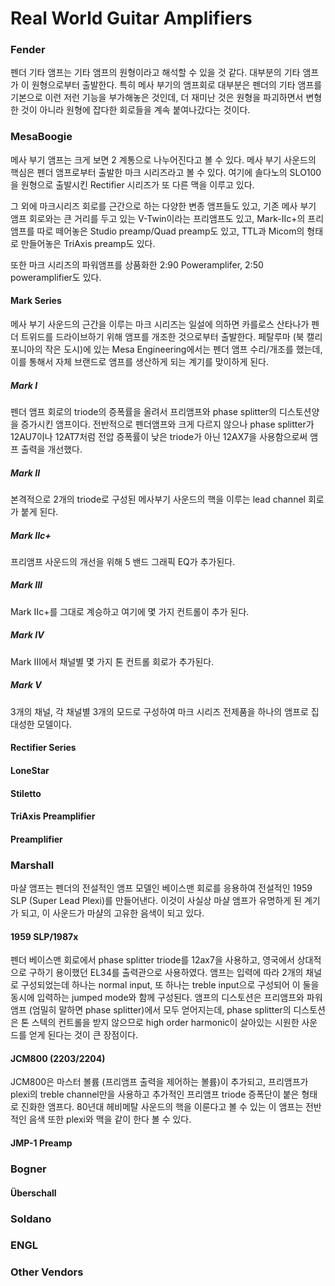 # Real World Guitar Amplifiers

### Fender

펜더 기타 앰프는 기타 앰프의 원형이라고 해석할 수 있을 것 같다. 대부분의 기타 앰프가 이 원형으로부터 출발한다. 특히 메사 부기의 앰프회로 대부분은 펜더의 기타 앰프를 기본으로 이런 저런 기능을 부가해놓은 것인데, 더 재미난 것은 원형을 파괴하면서 변형한 것이 아니라 원형에 잡다한 회로들을 계속 붙여나갔다는 것이다.

### MesaBoogie

메사 부기 앰프는 크게 보면 2 계통으로 나누어진다고 볼 수 있다. 메사 부기 사운드의 핵심은 펜더 앰프로부터 출발한 마크 시리즈라고 볼 수 있다. 여기에 솔다노의 SLO100을 원형으로 출발시킨 Rectifier 시리즈가 또 다른 맥을 이루고 있다.

그 외에 마크시리즈 회로를 근간으로 하는 다양한 변종 앰프들도 있고, 기존 메사 부기 앰프 회로와는 큰 거리를 두고 있는 V-Twin이라는 프리앰프도 있고, Mark-IIc+의 프리앰프를 따로 떼어놓은 Studio preamp/Quad preamp도 있고, TTL과 Micom의 형태로 만들어놓은 TriAxis preamp도 있다.

또한 마크 시리즈의 파워앰프를 상품화한 2:90 Poweramplifer, 2:50 poweramplifier도 있다.

#### Mark Series
메사 부기 사운드의 근간을 이루는 마크 시리즈는 일설에 의하면 카를로스 산타나가 펜더 트위드를 드라이브하기 위해 앰프를 개조한 것으로부터 출발한다. 페탈루마 (북 캘리포니아의 작은 도시)에 있는 Mesa Engineering에서는 펜더 앰프 수리/개조를 했는데, 이를 통해서 자체 브랜드로 앰프를 생산하게 되는 계기를 맞이하게 된다.

##### Mark I

펜더 앰프 회로의 triode의 증폭률을 올려서 프리앰프와 phase splitter의 디스토션양을 증가시킨 앰프이다. 전반적으로 펜더앰프와 크게 다르지 않으나 phase splitter가 12AU7이나 12AT7처럼 전압 증폭률이 낮은 triode가 아닌 12AX7을 사용함으로써 앰프 출력을 개선했다.

##### Mark II

본격적으로 2개의 triode로 구성된 메사부기 사운드의 핵을 이루는 lead channel 회로가 붙게 된다.

##### Mark IIc+

프리앰프 사운드의 개선을 위해 5 밴드 그래픽 EQ가 추가된다.

##### Mark III

Mark IIc+를 그대로 계승하고 여기에 몇 가지 컨트롤이 추가 된다.

##### Mark IV

Mark III에서 채널별 몇 가지 톤 컨트롤 회로가 추가된다.

##### Mark V

3개의 채널, 각 채널별 3개의 모드로 구성하여 마크 시리즈 전제품을 하나의 앰프로 집대성한 모델이다.

#### Rectifier Series

#### LoneStar

#### Stiletto

#### TriAxis Preamplifier

#### Preamplifier

### Marshall

마샬 앰프는 펜더의 전설적인 앰프 모델인 베이스맨 회로를 응용하여 전설적인 1959 SLP (Super Lead Plexi)를 만들어낸다. 이것이 사실상 마샬 앰프가 유명하게 된 계기가 되고, 이 사운드가 마샬의 고유한 음색이 되고 있다.

#### 1959 SLP/1987x

펜더 베이스맨 회로에서 phase splitter triode를 12ax7을 사용하고, 영국에서 상대적으로 구하기 용이했던 EL34를 출력관으로 사용하였다. 앰프는 입력에 따라 2개의 채널로 구성되었는데 하나는 normal input, 또 하나는 treble input으로 구성되어 이 둘을 동시에 입력하는 jumped mode와 함께 구성된다. 앰프의 디스토션은 프리앰프와 파워앰프 (엄밀히 말하면 phase splitter)에서 모두 얻어지는데, phase splitter의 디스토션은 톤 스텍의 컨트롤을 받지 않으므로 high order harmonic이 살아있는 시원한 사운드를 얻게 된다는 것이 큰 장점이다.

#### JCM800 (2203/2204)

JCM800은 마스터 볼륨 (프리앰프 출력을 제어하는 볼륨)이 추가되고, 프리앰프가 plexi의 treble channel만을 사용하고 추가적인 프리앰프 triode 증폭단이 붙은 형태로 진화한 앰프다. 80년대 헤비메탈 사운드의 핵을 이룬다고 볼 수 있는 이 앰프는 전반적인 음색 또한 plexi와 맥을 같이 한다 볼 수 있다.

#### JMP-1 Preamp

### Bogner

#### Überschall

### Soldano

### ENGL

### Other Vendors

